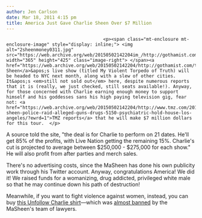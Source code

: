 ```yaml
---
author: Jen Carlson
date: Mar 18, 2011 4:15 pm
title: America Just Gave Charlie Sheen Over $7 Million
---
```


	
										<p><span class="mt-enclosure mt-enclosure-image" style="display: inline;"> <img alt="2sheenmoney0311.jpg" src="https://web.archive.org/web/20150502142204im_/http://gothamist.com/attachments/arts_jen/2sheenmoney0311.jpg" width="365" height="425" class="image-right"> </span><a href="https://web.archive.org/web/20150502142204/http://gothamist.com/tags/charliesheen">Charlie Sheen</a>&apos;s live show (titled My Violent Torpedo of Truth) will be headed to NYC next month, along with a slew of other cities. It&apos;s <em>still not sold out</em> here, despite numerous reports that it is (really, we just checked, still seats available!). Anyway, for those concerned with Charlie earning enough money to support himself and his goddesses sans his high paying television gig, fear not: <a href="https://web.archive.org/web/20150502142204/http://www.tmz.com/2011/03/18/charlie-sheen-police-raid-alleged-guns-drugs-5150-psychiatric-hold-house-los-angeles/?ewrd=1">TMZ reports</a> that he will make $7 million dollars for this tour.  </p>

<p>A source told the site, &quot;the deal is for Charlie to perform on 21 dates. He&apos;ll get 85% of the profits, with Live Nation getting the remaining 15%.  Charlie&apos;s cut is projected to average between $250,000 - $275,000 for each show.&quot; He will also profit from after parties and merch sales.</p>

<p>There&apos;s no advertising costs, since the MaSheen has done his own publicity work through his Twitter account. Anyway, congratulations America! We did it! We raised funds for a womanizing, drug addicted, privileged white male so that he may continue down his path of destruction!</p>

<p>Meanwhile, if you want to fight violence against women, instead, you can buy <a href="https://web.archive.org/web/20150502142204/http://www.zazzle.com/mostarda/gifts?cg=196991678578246578">this Unfollow Charlie shirt</a>&#x2014;which was <a href="https://web.archive.org/web/20150502142204/http://blogs.villagevoice.com/runninscared/2011/03/charlie_sheen_l.php">almost banned</a> by the MaSheen&apos;s team of lawyers.</p>					
										
									
				